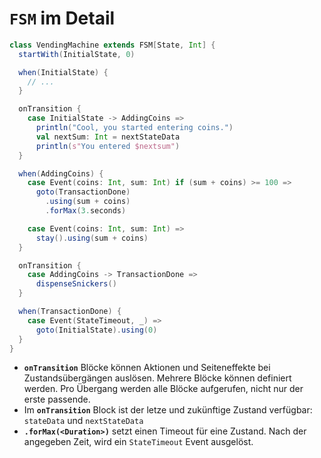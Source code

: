 # `FSM` im Detail

```scala
class VendingMachine extends FSM[State, Int] {
  startWith(InitialState, 0)

  when(InitialState) {
    // ...
  }

  onTransition {
    case InitialState -> AddingCoins =>
      println("Cool, you started entering coins.")
      val nextSum: Int = nextStateData
      println(s"You entered $nextsum")
  }

  when(AddingCoins) {
    case Event(coins: Int, sum: Int) if (sum + coins) >= 100 =>
      goto(TransactionDone)
        .using(sum + coins)
        .forMax(3.seconds)

    case Event(coins: Int, sum: Int) =>
      stay().using(sum + coins)
  }

  onTransition {
    case AddingCoins -> TransactionDone =>
      dispenseSnickers()
  }

  when(TransactionDone) {
    case Event(StateTimeout, _) =>
      goto(InitialState).using(0)
  }
}
```

- **`onTransition`** Blöcke können Aktionen und Seiteneffekte bei Zustandsübergängen auslösen. Mehrere Blöcke können definiert werden. Pro Übergang werden alle Blöcke aufgerufen, nicht nur der erste passende.
- Im **`onTransition`** Block ist der letze und zukünftige Zustand verfügbar: `stateData` und `nextStateData`
- **`.forMax(<Duration>)`** setzt einen Timeout für eine Zustand. Nach der angegeben Zeit, wird ein `StateTimeout` Event ausgelöst.
